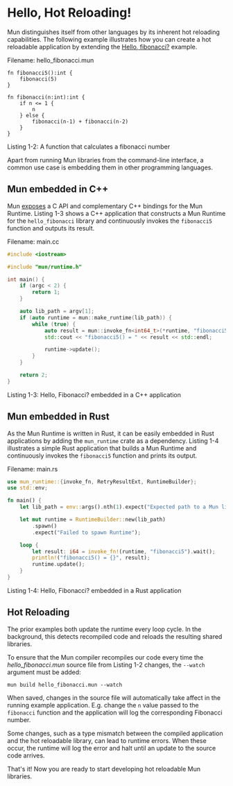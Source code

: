 # Hello, Hot Reloading!

Mun distinguishes itself from other languages by its inherent hot reloading capabilities. The
following example illustrates how you can create a hot reloadable application by extending the
[Hello, fibonacci?](ch01-01-hello-fibonacci.md) example.

Filename: hello_fibonacci.mun

```mun
fn fibonacci5():int {
    fibonacci(5)
}

fn fibonacci(n:int):int {
    if n <= 1 {
        n
    } else {
        fibonacci(n-1) + fibonacci(n-2)
    }
}
```

<span class="caption">Listing 1-2: A function that calculates a fibonacci number</span>

Apart from running Mun libraries from the command-line interface, a common use case is
embedding them in other programming languages.

## Mun embedded in C++

Mun [exposes](https://github.com/mun-lang/runtime-ffi) a C API and complementary C++ bindings for
the Mun Runtime. Listing 1-3 shows a C++ application that constructs a Mun Runtime for the
`hello_fibonacci` library and continuously invokes the `fibonacci5` function and outputs its result.

Filename: main.cc

```cpp
#include <iostream>

#include "mun/runtime.h"

int main() {
    if (argc < 2) {
        return 1;
    }

    auto lib_path = argv[1];
    if (auto runtime = mun::make_runtime(lib_path)) {
        while (true) {
            auto result = mun::invoke_fn<int64_t>(*runtime, "fibonacci5").wait();
            std::cout << "fibonacci5() = " << result << std::endl;

            runtime->update();
        }
    }

    return 2;
}
```

<span class="caption">Listing 1-3: Hello, Fibonacci? embedded in a C++ application</span>

## Mun embedded in Rust

As the Mun Runtime is written in Rust, it can be easily embedded in Rust applications by adding the
`mun_runtime` crate as a dependency. Listing 1-4 illustrates a simple Rust application that builds
a Mun Runtime and continuously invokes the `fibonacci5` function and prints its output.

Filename: main.rs

```rust
use mun_runtime::{invoke_fn, RetryResultExt, RuntimeBuilder};
use std::env;

fn main() {
    let lib_path = env::args().nth(1).expect("Expected path to a Mun library.");

    let mut runtime = RuntimeBuilder::new(lib_path)
        .spawn()
        .expect("Failed to spawn Runtime");

    loop {
        let result: i64 = invoke_fn!(runtime, "fibonacci5").wait();
        println!("fibonacci5() = {}", result);
        runtime.update();
    }
}
```

<span class="caption">Listing 1-4: Hello, Fibonacci? embedded in a Rust application</span>

## Hot Reloading

The prior examples both update the runtime every loop cycle. In the background, this detects
recompiled code and reloads the resulting shared libraries.

To ensure that the Mun compiler recompiles our code every time the *hello_fibonacci.mun* source
file from Listing 1-2 changes, the `--watch` argument must be added:

```
mun build hello_fibonacci.mun --watch
```

When saved, changes in the source file will automatically take affect in the running example
application. E.g. change the `n` value passed to the `fibonacci` function and the application will
log the corresponding Fibonacci number.

Some changes, such as a type mismatch between the compiled application and the hot reloadable library, can lead to runtime errors. When these occur, the runtime will log the error and halt until an update to the source code arrives.

That's it! Now you are ready to start developing hot reloadable Mun libraries.
